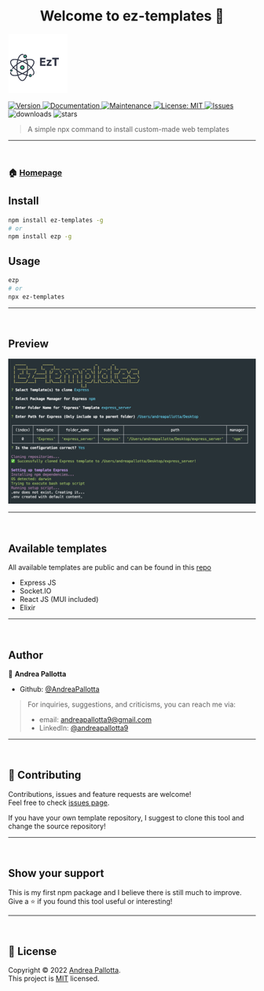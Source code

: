 <h1 align="center">Welcome to ez-templates 👋</h1>
<img alt="Logo" src="logo.png" />
<p>
  <a href="https://www.npmjs.com/package/ez-templates" target="_blank">
    <img alt="Version" src="https://img.shields.io/npm/v/ez-templates.svg">
  </a>
  <a href="https://github.com/AndreaPallotta/EzWebTemplate#readme" target="_blank">
    <img alt="Documentation" src="https://img.shields.io/badge/documentation-yes-brightgreen.svg" />
  </a>
  <a href="https://github.com/AndreaPallotta/EzWebTemplate/graphs/commit-activity" target="_blank">
    <img alt="Maintenance" src="https://img.shields.io/badge/Maintained%3F-yes-green.svg" />
  </a>
  <a href="https://github.com/AndreaPallotta/EzWebTemplate/blob/master/LICENSE.md" target="_blank">
    <img alt="License: MIT" src="https://img.shields.io/github/license/AndreaPallotta/ez-templates" />
  </a>
  <a href="https://github.com/AndreaPallotta/ez-templates/issues" target="_blank">
    <img alt="Issues" src="https://img.shields.io/github/issues/AndreaPallotta/EzWebTemplate" />
  </a>
  <img alt="downloads" src="https://img.shields.io/npm/dt/ez-templates" />
  <img alt="stars" src="https://img.shields.io/github/stars/AndreaPallotta/ez-templates" />
</p>

> A simple npx command to install custom-made web templates

---
<br />

### 🏠 [Homepage](https://github.com/AndreaPallotta/EzWebTemplate#readme)

## Install

```sh
npm install ez-templates -g
# or
npm install ezp -g
```

## Usage

```sh
ezp
# or
npx ez-templates
```

---
<br />

## Preview

<img alt="Preview" src="preview.png" />

---
<br />

## Available templates

All available templates are public and can be found in this [repo](https://github.com/AndreaPallotta/Templates)

* Express JS
* Socket.IO
* React JS (MUI included)
* Elixir

---
<br /> 

## Author

👤 **Andrea Pallotta**

* Github: [@AndreaPallotta](https://github.com/AndreaPallotta)

> For inquiries, suggestions, and criticisms, you can reach me via:
> * email: [andreapallotta9@gmail.com](mailto:andreapallotta9@gmail.com)
> * LinkedIn: [@andreapallotta9](https://linkedin.com/in/andreapallotta9)

---
<br /> 

## 🤝 Contributing

Contributions, issues and feature requests are welcome!<br />Feel free to check [issues page](https://github.com/AndreaPallotta/EzWebTemplate/issues).

If you have your own template repository, I suggest to clone this tool and change the source repository!

---
<br /> 

## Show your support

This is my first npm package and I believe there is still
much to improve.
<br />
Give a ⭐️ if you found this tool useful or interesting!

---
<br /> 

## 📝 License

Copyright © 2022 [Andrea Pallotta](https://github.com/AndreaPallotta).<br />
This project is [MIT](https://github.com/AndreaPallotta/EzWebTemplate/blob/master/LICENSE) licensed.
